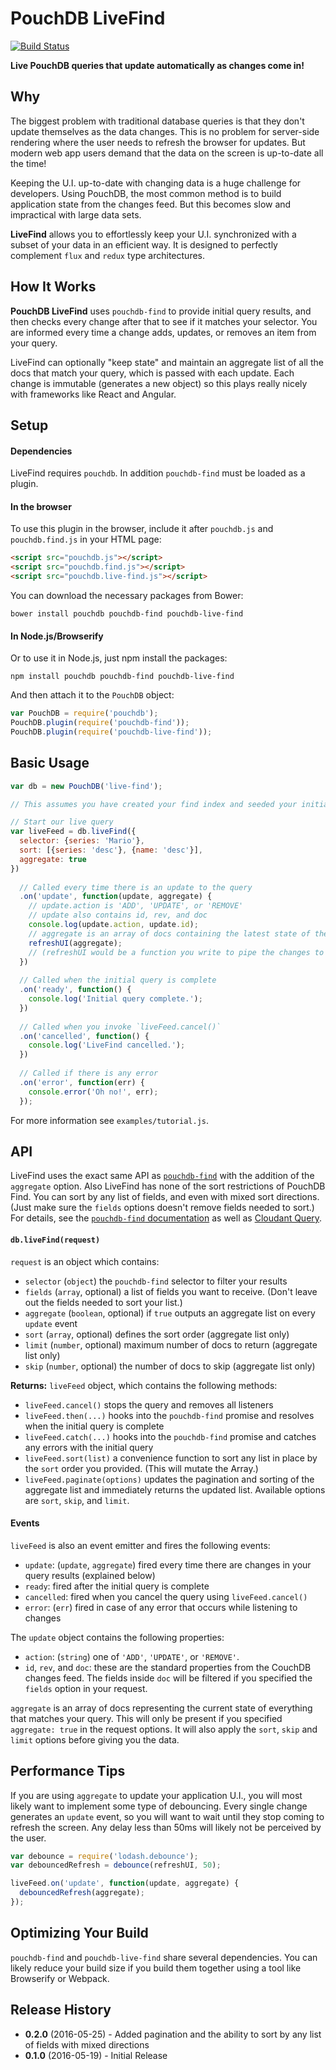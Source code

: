 # PouchDB LiveFind

[![Build Status](https://travis-ci.org/colinskow/pouchdb-live-find.png?branch=master)](https://travis-ci.org/colinskow/pouchdb-live-find)

**Live PouchDB queries that update automatically as changes come in!**

## Why

The biggest problem with traditional database queries is that they don't update themselves as the data changes. This is no problem for server-side rendering where the user needs to refresh the browser for updates. But modern web app users demand that the data on the screen is up-to-date all the time!

Keeping the U.I. up-to-date with changing data is a huge challenge for developers. Using PouchDB, the most common method is to build application state from the changes feed. But this becomes slow and impractical with large data sets.

**LiveFind** allows you to effortlessly keep your U.I. synchronized with a subset of your data in an efficient way. It is designed to perfectly complement `flux` and `redux` type architectures.

## How It Works

**PouchDB LiveFind** uses `pouchdb-find` to provide initial query results, and then checks every change after that to see if it matches your selector. You are informed every time a change adds, updates, or removes an item from your query.

LiveFind can optionally "keep state" and maintain an aggregate list of all the docs that match your query, which is passed with each update. Each change is immutable (generates a new object) so this plays really nicely with frameworks like React and Angular.

## Setup

#### Dependencies

LiveFind requires `pouchdb`. In addition `pouchdb-find` must be loaded as a plugin.

#### In the browser

To use this plugin in the browser, include it after `pouchdb.js` and `pouchdb.find.js` in your HTML page:

```html
<script src="pouchdb.js"></script>
<script src="pouchdb.find.js"></script>
<script src="pouchdb.live-find.js"></script>
```

You can download the necessary packages from Bower:

```
bower install pouchdb pouchdb-find pouchdb-live-find
```

#### In Node.js/Browserify

Or to use it in Node.js, just npm install the packages:

```
npm install pouchdb pouchdb-find pouchdb-live-find
```

And then attach it to the `PouchDB` object:

```js
var PouchDB = require('pouchdb');
PouchDB.plugin(require('pouchdb-find'));
PouchDB.plugin(require('pouchdb-live-find'));
```

## Basic Usage

```js
var db = new PouchDB('live-find');

// This assumes you have created your find index and seeded your initial documents. 

// Start our live query
var liveFeed = db.liveFind({
  selector: {series: 'Mario'},
  sort: [{series: 'desc'}, {name: 'desc'}],
  aggregate: true
})
  
  // Called every time there is an update to the query
  .on('update', function(update, aggregate) {
    // update.action is 'ADD', 'UPDATE', or 'REMOVE'
    // update also contains id, rev, and doc
    console.log(update.action, update.id);
    // aggregate is an array of docs containing the latest state of the query
    refreshUI(aggregate);
    // (refreshUI would be a function you write to pipe the changes to your rendering engine)
  })
  
  // Called when the initial query is complete
  .on('ready', function() {
    console.log('Initial query complete.');
  })
  
  // Called when you invoke `liveFeed.cancel()`
  .on('cancelled', function() {
    console.log('LiveFind cancelled.');
  })
  
  // Called if there is any error
  .on('error', function(err) {
    console.error('Oh no!', err);
  });
```

For more information see `examples/tutorial.js`.

## API

LiveFind uses the exact same API as [`pouchdb-find`](https://github.com/nolanlawson/pouchdb-find) with the addition of the `aggregate` option. Also LiveFind has none of the sort restrictions of PouchDB Find. You can sort by any list of fields, and even with mixed sort directions. (Just make sure the `fields` options doesn't remove fields needed to sort.) For details, see the [`pouchdb-find` documentation](https://github.com/nolanlawson/pouchdb-find) as well as [Cloudant Query](https://docs.cloudant.com/cloudant_query.html).

#### `db.liveFind(request)`

`request` is an object which contains:

* `selector` (`object`) the `pouchdb-find` selector to filter your results
* `fields` (`array`, optional) a list of fields you want to receive. (Don't leave out the fields needed to sort your list.)
* `aggregate` (`boolean`, optional) if `true` outputs an aggregate list on every `update` event
* `sort` (`array`, optional) defines the sort order (aggregate list only)
* `limit` (`number`, optional) maximum number of docs to return (aggregate list only)
* `skip` (`number`, optional) the number of docs to skip (aggregate list only)

**Returns:** `liveFeed` object, which contains the following methods:

* `liveFeed.cancel()` stops the query and removes all listeners
* `liveFeed.then(...)` hooks into the `pouchdb-find` promise and resolves when the initial query is complete
* `liveFeed.catch(...)` hooks into the `pouchdb-find` promise and catches any errors with the initial query
* `liveFeed.sort(list)` a convenience function to sort any list in place by the `sort` order you provided. (This will mutate the Array.)
* `liveFeed.paginate(options)` updates the pagination and sorting of the aggregate list and immediately returns the updated list. Available options are `sort`, `skip`, and `limit`.

#### Events

`liveFeed` is also an event emitter and fires the following events:

* `update`: (`update`, `aggregate`) fired every time there are changes in your query results (explained below)
* `ready`: fired after the initial query is complete
* `cancelled`: fired when you cancel the query using `liveFeed.cancel()`
* `error`: (`err`) fired in case of any error that occurs while listening to changes

The `update` object contains the following properties:

* `action`: (`string`) one of `'ADD'`, `'UPDATE'`, or `'REMOVE'`.
* `id`, `rev`, and `doc`: these are the standard properties from the CouchDB changes feed. The fields inside `doc` will be filtered if you specified the `fields` option in your request.

`aggregate` is an array of docs representing the current state of everything that matches your query. This will only be present if you specified `aggregate: true` in the request options. It will also apply the `sort`, `skip` and `limit` options before giving you the data.

## Performance Tips

If you are using `aggregate` to update your application U.I., you will most likely want to implement some type of debouncing. Every single change generates an `update` event, so you will want to wait until they stop coming to refresh the screen. Any delay less than 50ms will likely not be perceived by the user.

```js
var debounce = require('lodash.debounce');
var debouncedRefresh = debounce(refreshUI, 50);

liveFeed.on('update', function(update, aggregate) {
  debouncedRefresh(aggregate);
});
```

## Optimizing Your Build

`pouchdb-find` and `pouchdb-live-find` share several dependencies. You can likely reduce your build size if you build them together using a tool like Browserify or Webpack.

## Release History

* **0.2.0** (2016-05-25) - Added pagination and the ability to sort by any list of fields with mixed directions
* **0.1.0** (2016-05-19) - Initial Release
